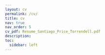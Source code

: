 ```yaml
---
layout: cv
permalink: /cv/
title: cv
nav: true
nav_order: 5
cv_pdf: Resume_Santiago_Price_Torrendell.pdf
description:
toc:
  sidebar: left
---
```

